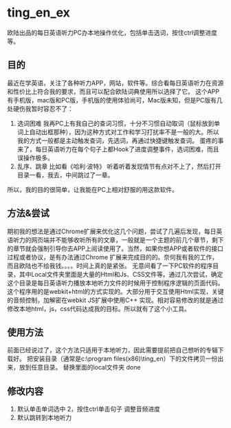 # ting_en_ex
欧陆出品的每日英语听力PC办本地操作优化，包括单击选词，按住ctrl调整进度等。

## 目的
最近在学英语，关注了各种听力APP，网站，软件等。综合看每日英语听力在资源和性价比上符合我的要求，而且可以配合欧陆词典使用所以选择了它。
这个APP有手机版，mac版和PC版，手机版的使用体验尚可，Mac版未知，但是PC版有几处硬伤我暂时容忍不了：
  1. 选词困难
    我再PC上有我自己的查词习惯，十分不习惯自动取词（鼠标放到单词上自动出框那种），因为这种方式对工作和学习打扰率不是一般的大。所以我的方式一般都是主动触发查词，先选词，再通过快捷键触发查词。
    蛋疼的事来了，每日英语听力在每个句子上都Hook了进度调整事件，选词困难，而且误操作极多。
  2. 乱序、跳章
    比如看《哈利·波特》 听着听着发现情节有点对不上了，然后打开目录一看，我去，中间跳过了一章。
    
 所以，我的目的很简单，让我能在PC上相对舒服的用这款软件。
 
 ## 方法&尝试
 期初我的想法是通过Chrome扩展来优化这几个问题，尝试了几遍后发现，每日英语听力的网页端并不能够收听所有的文章，一般就是一个主题的前几个章节，剩下的章节就会强制引导你去APP上阅读使用了。当然，如果你想APP或者软件的接口过程或者协议，是有办法通过Chrome 扩展来完成目的的。奈何我有我的工作，而且欧陆也不给我钱。。。。时间上真的是紧张。
  无意间看了一下PC软件的程序目录，其中Local文件夹里面是大量的Html和Js、CSS文件等。通过几次尝试，确定这个目录是每日英语听力播放本地听力文件的时候用于控制程序逻辑的页面代码。这个程序用的是webkit+html的方式实现的。大部分用于交互使用Html实现，关键的音频控制，加解密在webkit JS扩展中使用C++ 实现。相对容易修改的就是通过修改本地html，js，css代码达成我的目标。所以就有了这个小工具。
  
  ## 使用方法
   前面已经说过了，这个方法只适用于本地听力，因此需要提前把自己想听的专辑下载好。
   把安装目录（通常是c:\program files(x86)\ting_en）下的文件拷贝一份出来，放到任意目录。
   替换里面的local文件夹
   done
   
 ## 修改内容
 1. 默认单击单词选中
 2，按住ctrl单击句子 调整音频进度
 3. 默认跳转到本地听力
    
